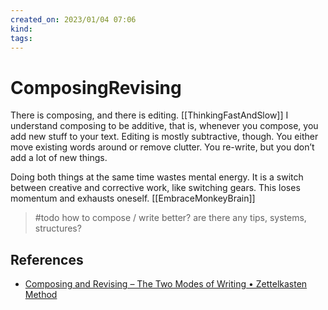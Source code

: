 ```yaml
---
created_on: 2023/01/04 07:06
kind:
tags:
---
```


# ComposingRevising

There is composing, and there is editing. [[ThinkingFastAndSlow]]
I understand composing to be additive, that is, whenever you compose, you add new stuff to your text.
Editing is mostly subtractive, though. You either move existing words around or remove clutter. You re-write, but you don’t add a lot of new things.

Doing both things at the same time wastes mental energy. It is a switch between creative and corrective work, like switching gears. This loses momentum and exhausts oneself. [[EmbraceMonkeyBrain]]

> \#todo how to compose / write better? are there any tips, systems, structures?

## References

- [Composing and Revising – The Two Modes of Writing • Zettelkasten Method](https://zettelkasten.de/posts/writing-composing-revising/)
